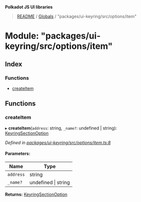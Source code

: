 **Polkadot JS UI libraries**

> [README](../README.md) / [Globals](../globals.md) / "packages/ui-keyring/src/options/item"

# Module: "packages/ui-keyring/src/options/item"

## Index

### Functions

* [createItem](_packages_ui_keyring_src_options_item_.md#createitem)

## Functions

### createItem

▸ **createItem**(`address`: string, `_name?`: undefined \| string): [KeyringSectionOption](../interfaces/_packages_ui_keyring_src_options_types_.keyringsectionoption.md)

*Defined in [packages/ui-keyring/src/options/item.ts:8](https://github.com/polkadot-js/ui/blob/fea7424a/packages/ui-keyring/src/options/item.ts#L8)*

#### Parameters:

Name | Type |
------ | ------ |
`address` | string |
`_name?` | undefined \| string |

**Returns:** [KeyringSectionOption](../interfaces/_packages_ui_keyring_src_options_types_.keyringsectionoption.md)
